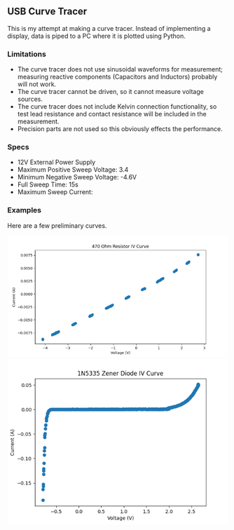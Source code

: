 <h2> USB Curve Tracer </h2>
This is my attempt at making a curve tracer.  
Instead of implementing a display, data is piped to a PC where it is plotted using Python. 

<h3> Limitations </h3>
<ul>
<li>The curve tracer does not use sinusoidal waveforms for measurement; measuring reactive components 
(Capacitors and Inductors) probably will not work. </li>
<li>The curve tracer cannot be driven, so it cannot measure voltage sources.</li>
<li>The curve tracer does not include Kelvin connection functionality, so test lead resistance and 
contact resistance will be included in the measurement. </li>
<li>Precision parts are not used so this obviously effects the performance.</li>
</ul> 

<h3> Specs </h3>
<ul>
<li>12V External Power Supply</li>
<li>Maximum Positive Sweep Voltage: 3.4</li>
<li>Minimum Negative Sweep Voltage: -4.6V</li>
<li>Full Sweep Time: 15s</li>
<li>Maximum Sweep Current: </li>
</ul>

<h3> Examples </h3>
Here are a few preliminary curves.

![Resistor Plot](./resistor_plot.png)
![Zener Diode Plot](./zener_diode_plot.png)